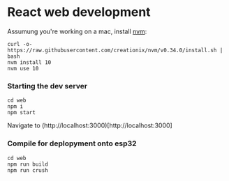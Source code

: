 # React web development

Assumung you're working on a mac, install [nvm](https://github.com/creationix/nvm):

```
curl -o- https://raw.githubusercontent.com/creationix/nvm/v0.34.0/install.sh | bash
nvm install 10
nvm use 10
```

### Starting the dev server
```
cd web
npm i
npm start
```

Navigate to (http://localhost:3000)[http://localhost:3000]


### Compile for deplopyment onto esp32
```
cd web
npm run build
npm run crush
```